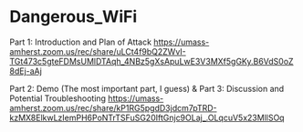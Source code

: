 # Dangerous_WiFi

Part 1: Introduction and Plan of Attack
https://umass-amherst.zoom.us/rec/share/uLCt4f9bQ2ZWvI-TGt473c5gteFDMsUMlDTAqh_4NBz5gXsApuLwE3V3MXf5gGKy.B6VdS0oZ8dEj-aAj

Part 2: Demo (The most important part, I guess) & Part 3: Discussion and Potential Troubleshooting
https://umass-amherst.zoom.us/rec/share/kP1RG5pgdD3jdcm7pTRD-kzMX8ElkwLzIemPH6PoNTrTSFuSG20IftGnjc9OLaj_.OLqcuV5x23MllSOq
